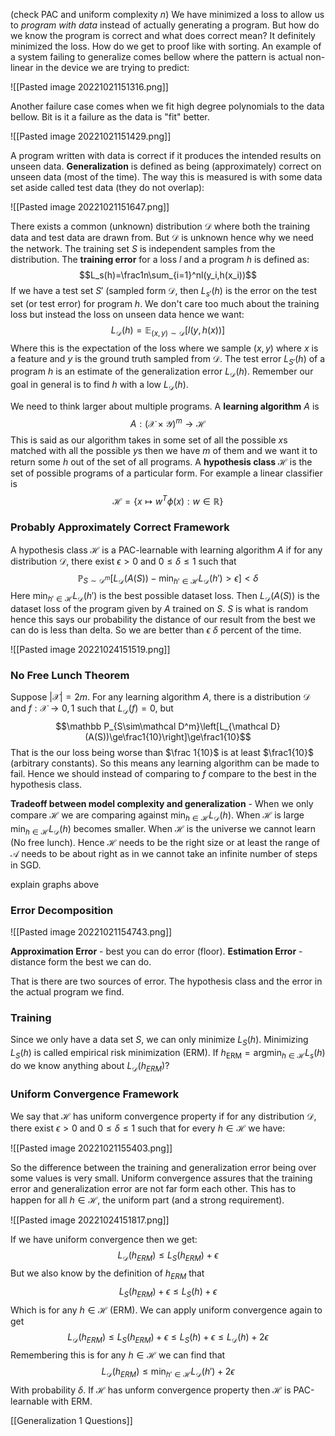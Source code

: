 (check PAC and uniform complexity $n$)
We have minimized a loss to allow us to *program with data* instead of actually generating a program. But how do we know the program is correct and what does correct mean? It definitely minimized the loss. How do we get to proof like with sorting. An example of a system failing to generalize comes bellow where the pattern is actual non-linear in the device we are trying to predict:

![[Pasted image 20221021151316.png]]

Another failure case comes when we fit high degree polynomials to the data bellow. Bit is it a failure as the data is "fit" better.

![[Pasted image 20221021151429.png]]

A program written with data is correct if it produces the intended results on unseen data. **Generalization** is defined as being (approximately) correct on unseen data (most of the time). The way this is measured is with some data set aside called test data (they do not overlap): 

![[Pasted image 20221021151647.png]]

There exists a common (unknown) distribution $\mathcal D$ where both the training data and test data are drawn from. But $\mathcal D$ is unknown hence why we need the network. The training set $S$ is independent samples from the distribution. The **training error** for a loss $l$ and a program $h$ is defined as: $$L_s(h)=\frac1n\sum_{i=1}^nl(y_i,h(x_i))$$ If we have a test set $S'$ (sampled form $\mathcal D$, then $L_{s'}(h)$ is the error on the test set (or test error) for program $h$. We don't care too much about the training loss but instead the loss on unseen data hence we want: $$L_{\mathcal D}(h)=\mathbb E_{(x,y)\sim\mathcal D}[l(y,h(x))]$$ Where this is the expectation of the loss where we sample $(x,y)$ where $x$ is a feature and $y$ is the ground truth sampled from $\mathcal D$. The test error $L_{S'}(h)$ of a program $h$ is an estimate of the generalization error $L_{\mathcal D}(h)$. Remember our goal in general is to find $h$ with a low $L_{\mathcal D}(h)$.

We need to think larger about multiple programs. A **learning algorithm** $A$ is $$A:(\mathcal X\times\mathcal Y)^m\to\mathcal H$$This is said as our algorithm takes in some set of all the possible $x$s matched with all the possible $y$s then we have $m$ of them and we want it to return some $h$ out of the set of all programs. A **hypothesis class** $\mathcal H$ is the set of possible programs of a particular form. For example a linear classifier is $$\mathcal H=\{x\mapsto w^T\phi(x):w\in\mathbb R\}$$

### Probably Approximately Correct Framework
A hypothesis class $\mathcal H$ is a PAC-learnable with learning algorithm $A$ if for any distribution $\mathcal D$, there exist $\epsilon>0$ and $0\le\delta\le1$ such that $$\mathbb P_{S\sim\mathcal D^m}\left[L_{\mathcal D}(A(S))-\min_{h'\in\mathcal H}L_{\mathcal D}(h')>\epsilon\right]<\delta$$Here $\min_{h'\in\mathcal H}L_{\mathcal D}(h')$ is the best possible dataset loss. Then $L_{\mathcal D}(A(S))$ is the dataset loss of the program given by $A$ trained on $S$. $S$ is what is random hence this says our probability the distance of our result from the best we can do is less than delta. So we are better than $\epsilon$ $\delta$ percent of the time.

![[Pasted image 20221024151519.png]]

### No Free Lunch Theorem
Suppose $|\mathcal X|=2m$. For any learning algorithm $A$, there is a distribution $\mathcal D$ and $f:\mathcal X\to{0,1}$ such that $L_{\mathcal D}(f)=0$, but$$\mathbb P_{S\sim\mathcal D^m}\left[L_{\mathcal D}(A(S))\ge\frac1{10}\right]\ge\frac1{10}$$That is the our loss being worse than $\frac 1{10}$ is at least $\frac1{10}$ (arbitrary constants). So this means any learning algorithm can be made to fail. Hence we should instead of comparing to $f$ compare to the best in the hypothesis class.

**Tradeoff between model complexity and generalization** - When we only compare $\mathcal H$ we are comparing against $\min_{h\in\mathcal H}L_{\mathcal D}(h)$. When $\mathcal H$ is large $\min_{h\in\mathcal H}L_{\mathcal D}(h)$ becomes smaller. When $\mathcal H$ is the universe we cannot learn (No free lunch). Hence $\mathcal H$ needs to be the right size or at least the range of $\mathcal A$ needs to be about right as in we cannot take an infinite number of steps in SGD.

explain graphs above

### Error Decomposition
![[Pasted image 20221021154743.png]]

**Approximation Error** - best you can do error (floor).
**Estimation Error** - distance form the best we can do.

That is there are two sources of error. The hypothesis class and the error in the actual program we find.

### Training
Since we only have a data set $S$, we can only minimize $L_S(h)$. Minimizing  $L_S(h)$ is called empirical risk minimization (ERM). If $h_{\text{ERM}}=\text{argmin}_{h\in\mathcal H}L_s(h)$ do we know anything about $L_{\mathcal D}(h_{ERM})$?

### Uniform Convergence Framework
We say that $\mathcal H$ has uniform convergence property if for any distribution $\mathcal D$, there exist $\epsilon>0$ and $0\le\delta\le1$ such that for every $h\in\mathcal H$ we have:

![[Pasted image 20221021155403.png]]

So the difference between the training and generalization error being over some values is very small. Uniform convergence assures that the training error and generalization error are not far form each other. This has to happen for all $h\in\mathcal H$, the uniform part (and a strong requirement).

![[Pasted image 20221024151817.png]]

If we have uniform convergence then we get: $$L_{\mathcal D}(h_{ERM})\le L_{S}(h_{ERM})+\epsilon$$But we also know by the definition of $h_{ERM}$ that $$L_S(h_{ERM})+\epsilon\le L_S(h)+\epsilon$$Which is for any $h\in\mathcal H$ (ERM). We can apply uniform convergence again to get $$L_{\mathcal D}(h_{ERM})\le L_{S}(h_{ERM})+\epsilon\le L_S(h)+\epsilon\le L_{\mathcal D}(h)+2\epsilon$$Remembering this is for any $h\in\mathcal H$ we can find that $$L_{\mathcal D}(h_{ERM})\le\min_{h'\in\mathcal H}L_{\mathcal D}(h')+2\epsilon$$With probability $\delta$. If $\mathcal H$ has unform convergence property then $\mathcal H$ is PAC-learnable with ERM.

[[Generalization 1 Questions]]